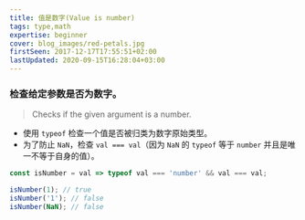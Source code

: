 ```yaml
---
title: 值是数字(Value is number)
tags: type,math
expertise: beginner
cover: blog_images/red-petals.jpg
firstSeen: 2017-12-17T17:55:51+02:00
lastUpdated: 2020-09-15T16:28:04+03:00
---
```


### 检查给定参数是否为数字。
> Checks if the given argument is a number.

- 使用 `typeof` 检查一个值是否被归类为数字原始类型。
- 为了防止 `NaN`，检查 `val === val`（因为 `NaN` 的 `typeof` 等于 `number` 并且是唯一不等于自身的值）。

```js
const isNumber = val => typeof val === 'number' && val === val;
```

```js
isNumber(1); // true
isNumber('1'); // false
isNumber(NaN); // false
```
